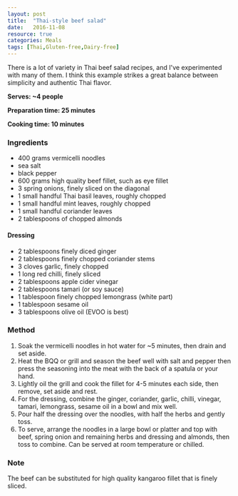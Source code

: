 ```yaml
---
layout: post
title:  "Thai-style beef salad"
date:   2016-11-08
resource: true
categories: Meals
tags: [Thai,Gluten-free,Dairy-free]
---
```


 There is a lot of variety in Thai beef salad recipes, and I've experimented with many of them. I think this example strikes a great balance between simplicity and authentic Thai flavor.

**Serves: ~4 people** 

**Preparation time: 25 minutes** 

**Cooking time: 10 minutes** 

### Ingredients
* 400 grams vermicelli noodles
* sea salt 
* black pepper
* 600 grams high quality beef fillet, such as eye fillet
* 3 spring onions, finely sliced on the diagonal
* 1 small handful Thai basil leaves, roughly chopped
* 1 small handful mint leaves, roughly chopped
* 1 small handful coriander leaves
* 2 tablespoons of chopped almonds

#### Dressing
* 2 tablespoons finely diced ginger
* 2 tablespoons finely chopped coriander stems
* 3 cloves garlic, finely chopped
* 1 long red chilli, finely sliced
* 2 tablespoons apple cider vinegar
* 2 tablespoons tamari (or soy sauce)
* 1 tablespoon finely chopped lemongrass (white part)
* 1 tablespoon sesame oil
* 3 tablespoons olive oil (EVOO is best) 

### Method

1. Soak the vermicelli noodles in hot water for ~5 minutes, then drain and set aside.
2. Heat the BQQ or grill and season the beef well with salt and pepper then press the seasoning into the meat with the back of a spatula or your hand. 
3. Lightly oil the grill and cook the fillet for 4-5 minutes each side, then remove, set aside and rest.
4. For the dressing, combine the ginger, coriander, garlic, chilli, vinegar, tamari, lemongrass, sesame oil in a bowl and mix well. 
5. Pour half the dressing over the noodles, with half the herbs and gently toss. 
6. To serve, arrange the noodles in a large bowl or platter and top with beef, spring onion and remaining herbs and dressing and almonds, then toss to combine. Can be served at room temperature or chilled.

### Note
The beef can be substituted for high quality kangaroo fillet that is finely sliced.



